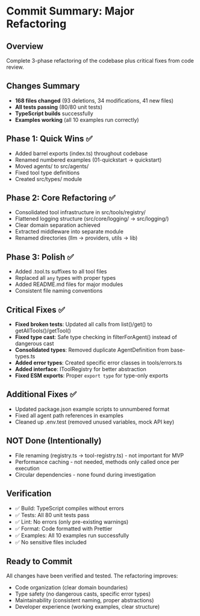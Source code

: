 # Commit Summary: Major Refactoring

## Overview
Complete 3-phase refactoring of the codebase plus critical fixes from code review.

## Changes Summary
- **168 files changed** (93 deletions, 34 modifications, 41 new files)
- **All tests passing** (80/80 unit tests)
- **TypeScript builds** successfully
- **Examples working** (all 10 examples run correctly)

## Phase 1: Quick Wins ✅
- Added barrel exports (index.ts) throughout codebase
- Renamed numbered examples (01-quickstart → quickstart)
- Moved agents/ to src/agents/
- Fixed tool type definitions
- Created src/types/ module

## Phase 2: Core Refactoring ✅
- Consolidated tool infrastructure in src/tools/registry/
- Flattened logging structure (src/core/logging/ → src/logging/)
- Clear domain separation achieved
- Extracted middleware into separate module
- Renamed directories (llm → providers, utils → lib)

## Phase 3: Polish ✅
- Added .tool.ts suffixes to all tool files
- Replaced all `any` types with proper types
- Added README.md files for major modules
- Consistent file naming conventions

## Critical Fixes ✅
- **Fixed broken tests**: Updated all calls from list()/get() to getAllTools()/getTool()
- **Fixed type cast**: Safe type checking in filterForAgent() instead of dangerous cast
- **Consolidated types**: Removed duplicate AgentDefinition from base-types.ts
- **Added error types**: Created specific error classes in tools/errors.ts
- **Added interface**: IToolRegistry for better abstraction
- **Fixed ESM exports**: Proper `export type` for type-only exports

## Additional Fixes ✅
- Updated package.json example scripts to unnumbered format
- Fixed all agent path references in examples
- Cleaned up .env.test (removed unused variables, mock API key)

## NOT Done (Intentionally)
- File renaming (registry.ts → tool-registry.ts) - not important for MVP
- Performance caching - not needed, methods only called once per execution
- Circular dependencies - none found during investigation

## Verification
- ✅ Build: TypeScript compiles without errors
- ✅ Tests: All 80 unit tests pass
- ✅ Lint: No errors (only pre-existing warnings)
- ✅ Format: Code formatted with Prettier
- ✅ Examples: All 10 examples run successfully
- ✅ No sensitive files included

## Ready to Commit
All changes have been verified and tested. The refactoring improves:
- Code organization (clear domain boundaries)
- Type safety (no dangerous casts, specific error types)
- Maintainability (consistent naming, proper abstractions)
- Developer experience (working examples, clear structure)